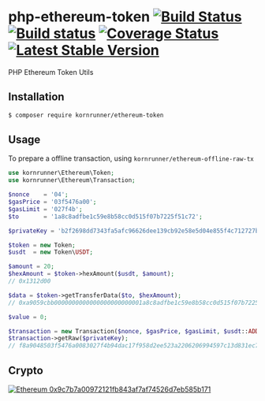 # php-ethereum-token [![Build Status](https://travis-ci.org/kornrunner/php-ethereum-uttokenil.svg?branch=master)](https://travis-ci.org/kornrunner/php-ethereum-token) [![Build status](https://ci.appveyor.com/api/projects/status/d1qm90h668elbtc4/branch/master?svg=true)](https://ci.appveyor.com/project/kornrunner/php-ethereum-token/branch/master) [![Coverage Status](https://coveralls.io/repos/github/kornrunner/php-ethereum-token/badge.svg?branch=master)](https://coveralls.io/github/kornrunner/php-ethereum-token?branch=master) [![Latest Stable Version](https://poser.pugx.org/kornrunner/ethereum-token/v/stable)](https://packagist.org/packages/kornrunner/ethereum-token)

PHP Ethereum Token Utils

## Installation

```sh
$ composer require kornrunner/ethereum-token
```

## Usage

To prepare a offline transaction, using `kornrunner/ethereum-offline-raw-tx`

```php
use kornrunner\Ethereum\Token;
use kornrunner\Ethereum\Transaction;

$nonce    = '04';
$gasPrice = '03f5476a00';
$gasLimit = '027f4b';
$to       = '1a8c8adfbe1c59e8b58cc0d515f07b7225f51c72';

$privateKey = 'b2f2698dd7343fa5afc96626dee139cb92e58e5d04e855f4c712727bf198e898';

$token = new Token;
$usdt  = new Token\USDT;

$amount = 20;
$hexAmount = $token->hexAmount($usdt, $amount);
// 0x1312d00

$data = $token->getTransferData($to, $hexAmount);
// 0xa9059cbb0000000000000000000000001a8c8adfbe1c59e8b58cc0d515f07b7225f51c720000000000000000000000000000000000000000000000000000000001312d00

$value = 0;

$transaction = new Transaction($nonce, $gasPrice, $gasLimit, $usdt::ADDRESS,$value, $data);
$transaction->getRaw($privateKey);
// f8a9048503f5476a0083027f4b94dac17f958d2ee523a2206206994597c13d831ec7b844a9059cbb0000000000000000000000001a8c8adfbe1c59e8b58cc0d515f07b7225f51c720000000000000000000000000000000000000000000000000000000001312d00801ba03e141ea4233ec00bb3a80d7fea5f774b736772851b7bad18453d0f3c6097c42e9fa6eb47b6bead6a76d7db12809e2c916df999d7b99b613fcaa135abd8a0078e
```

## Crypto

[![Ethereum](https://user-images.githubusercontent.com/725986/61891022-0d0c7f00-af09-11e9-829f-096c039bbbfa.png) 0x9c7b7a00972121fb843af7af74526d7eb585b171][Ethereum]

[Ethereum]: https://etherscan.io/address/0x9c7b7a00972121fb843af7af74526d7eb585b171 "Donate with Ethereum"